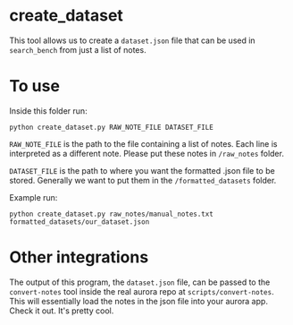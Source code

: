 # create_dataset
This tool allows us to create a `dataset.json` file that can be used in `search_bench` from just a list of notes.

# To use
Inside this folder run:
```
python create_dataset.py RAW_NOTE_FILE DATASET_FILE
```
`RAW_NOTE_FILE` is the path to the file containing a list of notes.
Each line is interpreted as a different note. Please put these notes in `/raw_notes` folder.

`DATASET_FILE` is the path to where you want the formatted .json file to be stored.
Generally we want to put them in the `/formatted_datasets` folder.

Example run:
```
python create_dataset.py raw_notes/manual_notes.txt formatted_datasets/our_dataset.json
```

# Other integrations
The output of this program, the `dataset.json` file, can be passed to the
`convert-notes` tool inside the real aurora repo at `scripts/convert-notes`.
This will essentially load the notes in the json file into your aurora app.
Check it out. It's pretty cool.
